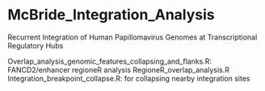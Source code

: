 # McBride_Integration_Analysis
Recurrent Integration of Human Papillomavirus Genomes at Transcriptional Regulatory Hubs

Overlap_analysis_genomic_features_collapsing_and_flanks.R: FANCD2/enhancer regioneR analysis
RegioneR_overlap_analysis.R
Integration_breakpoint_collapse.R: for collapsing nearby integration sites
